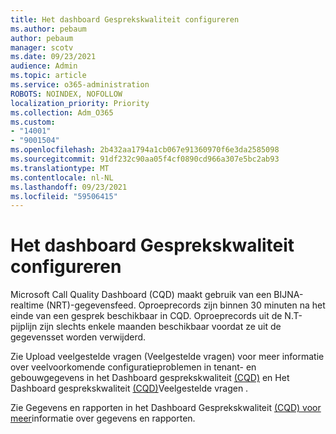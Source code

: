 ```yaml
---
title: Het dashboard Gesprekskwaliteit configureren
ms.author: pebaum
author: pebaum
manager: scotv
ms.date: 09/23/2021
audience: Admin
ms.topic: article
ms.service: o365-administration
ROBOTS: NOINDEX, NOFOLLOW
localization_priority: Priority
ms.collection: Adm_O365
ms.custom:
- "14001"
- "9001504"
ms.openlocfilehash: 2b432aa1794a1cb067e91360970f6e3da2585098
ms.sourcegitcommit: 91df232c90aa05f4cf0890cd966a307e5bc2ab93
ms.translationtype: MT
ms.contentlocale: nl-NL
ms.lasthandoff: 09/23/2021
ms.locfileid: "59506415"
---
```

# <a name="configuring-the-call-quality-dashboard"></a>Het dashboard Gesprekskwaliteit configureren

Microsoft Call Quality Dashboard (CQD) maakt gebruik van een BIJNA-realtime (NRT)-gegevensfeed. Oproeprecords zijn binnen 30 minuten na het einde van een gesprek beschikbaar in CQD. Oproeprecords uit de N.T-pijplijn zijn slechts enkele maanden beschikbaar voordat ze uit de gegevensset worden verwijderd.

Zie Upload veelgestelde vragen (Veelgestelde vragen) voor meer informatie over veelvoorkomende configuratieproblemen in tenant- en gebouwgegevens in het Dashboard gesprekskwaliteit [(CQD)](https://docs.microsoft.com/microsoftteams/cqd-upload-tenant-building-data) en Het Dashboard gesprekskwaliteit [(CQD)](https://docs.microsoft.com/microsoftteams/cqd-frequently-asked-questions)Veelgestelde vragen .

Zie Gegevens en rapporten in het Dashboard Gesprekskwaliteit [(CQD) voor meer](https://docs.microsoft.com/microsoftteams/cqd-data-and-reports)informatie over gegevens en rapporten.